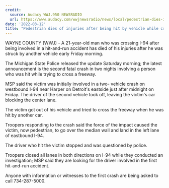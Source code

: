 ```yaml
---
credit:
  source: Audacy WWJ.950 NEWSRADIO
  url: https://www.audacy.com/wwjnewsradio/news/local/pedestrian-dies-injuries-hit-by-vehicle-while-crossing-i-94
date: '2022-03-12'
title: "Pedestrian dies of injuries after being hit by vehicle while crossing I-94"
---
```

WAYNE COUNTY (WWJ) - A 21-year-old man who was crossing I-94 after being involved in a hit-and-run accident has died of his injuries after he was struck by another vehicle early Friday morning.

The Michigan State Police released the update Saturday morning; the latest announcement is the second fatal crash in two nights involving a person who was hit while trying to cross a freeway.

MSP said the victim was initially involved in a two- vehicle crash on westbound I-94 near Harper on Detroit's eastside just after midnight on Friday. The driver of the second vehicle took off, leaving the victim's car blocking the center lane.

The victim got out of his vehicle and tried to cross the freeway when he was hit by another car.

Troopers responding to the crash said the force of the impact caused the victim, now pedestrian, to go over the median wall and land in the left lane of eastbound I-94.

The driver who hit the victim stopped and was questioned by police.

Troopers closed all lanes in both directions on I-94 while they conducted an investigation; MSP said they are looking for the driver involved in the first hit-and-run accident.

Anyone with information or witnesses to the first crash are being asked to call 734-287-5000.
